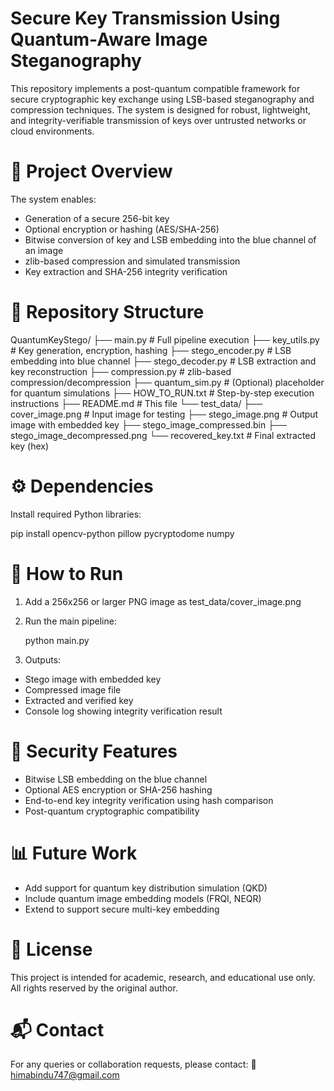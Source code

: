 # Secure Key Transmission Using Quantum-Aware Image Steganography
This repository implements a post-quantum compatible framework for secure cryptographic key exchange using LSB-based steganography and compression techniques. The system is designed for robust, lightweight, and integrity-verifiable transmission of keys over untrusted networks or cloud environments.

# 🧠 Project Overview
The system enables:
- Generation of a secure 256-bit key
- Optional encryption or hashing (AES/SHA-256)
- Bitwise conversion of key and LSB embedding into the blue channel of an image
- zlib-based compression and simulated transmission
- Key extraction and SHA-256 integrity verification

# 📁 Repository Structure
QuantumKeyStego/
├── main.py                      # Full pipeline execution
├── key_utils.py                 # Key generation, encryption, hashing
├── stego_encoder.py             # LSB embedding into blue channel
├── stego_decoder.py             # LSB extraction and key reconstruction
├── compression.py               # zlib-based compression/decompression
├── quantum_sim.py               # (Optional) placeholder for quantum simulations
├── HOW_TO_RUN.txt               # Step-by-step execution instructions
├── README.md                    # This file
└── test_data/
    ├── cover_image.png          # Input image for testing
    ├── stego_image.png          # Output image with embedded key
    ├── stego_image_compressed.bin
    ├── stego_image_decompressed.png
    └── recovered_key.txt        # Final extracted key (hex)

# ⚙️ Dependencies
Install required Python libraries:

pip install opencv-python pillow pycryptodome numpy

# 🚀 How to Run
1. Add a 256x256 or larger PNG image as test_data/cover_image.png
2. Run the main pipeline:

   python main.py

3. Outputs:
- Stego image with embedded key
- Compressed image file
- Extracted and verified key
- Console log showing integrity verification result

# 🔐 Security Features
- Bitwise LSB embedding on the blue channel
- Optional AES encryption or SHA-256 hashing
- End-to-end key integrity verification using hash comparison
- Post-quantum cryptographic compatibility

# 📊 Future Work
- Add support for quantum key distribution simulation (QKD)
- Include quantum image embedding models (FRQI, NEQR)
- Extend to support secure multi-key embedding

# 📄 License
This project is intended for academic, research, and educational use only. All rights reserved by the original author.

# 📬 Contact
For any queries or collaboration requests, please contact:
📧 himabindu747@gmail.com
